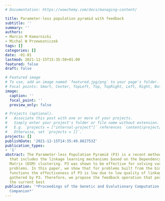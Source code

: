 ```yaml
---
# Documentation: https://wowchemy.com/docs/managing-content/

title: Parameter-less population pyramid with feedback
subtitle: ''
summary: ''
authors:
- Marcin M Komarnicki
- Michal W Przewozniczek
tags: []
categories: []
date: -01-01
lastmod: 2021-12-15T15:35:50+01:00
featured: false
draft: false

# Featured image
# To use, add an image named `featured.jpg/png` to your page's folder.
# Focal points: Smart, Center, TopLeft, Top, TopRight, Left, Right, BottomLeft, Bottom, BottomRight.
image:
  caption: ''
  focal_point: ''
  preview_only: false

# Projects (optional).
#   Associate this post with one or more of your projects.
#   Simply enter your project's folder or file name without extension.
#   E.g. `projects = ["internal-project"]` references `content/project/deep-learning/index.md`.
#   Otherwise, set `projects = []`.
projects: []
publishDate: '2021-12-15T14:35:49.882753Z'
publication_types:
- '1'
abstract: The Parameter-less Population Pyramid (P3) is a recent method proposition
  that includes the linkage learning mechanisms based on the Dependency Structure
  Matrix (DSM) clustering. P3 was shown to be effective for solving various hard theoretical
  problems. In this paper, we show that for problems built from the bimodal deceptive
  functions the effectiveness of P3 is low due to low quality of linkage information
  gathered by P3. Therefore, we propose the feedback operation that periodically copies
  the current best
publication: '*Proceedings of the Genetic and Evolutionary Computation Conference
  Companion*'
---
```

